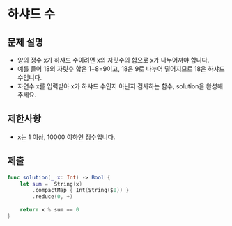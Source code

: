 # 하샤드 수

## 문제 설명
- 양의 정수 x가 하샤드 수이려면 x의 자릿수의 합으로 x가 나누어져야 합니다.
- 예를 들어 18의 자릿수 합은 1+8=9이고, 18은 9로 나누어 떨어지므로 18은 하샤드 수입니다.
- 자연수 x를 입력받아 x가 하샤드 수인지 아닌지 검사하는 함수, solution을 완성해주세요.

## 제한사항
- x는 1 이상, 10000 이하인 정수입니다.

## 제출
```swift
func solution(_ x: Int) -> Bool {
    let sum =  String(x)
        .compactMap { Int(String($0)) }
        .reduce(0, +)
    
    return x % sum == 0
}
```